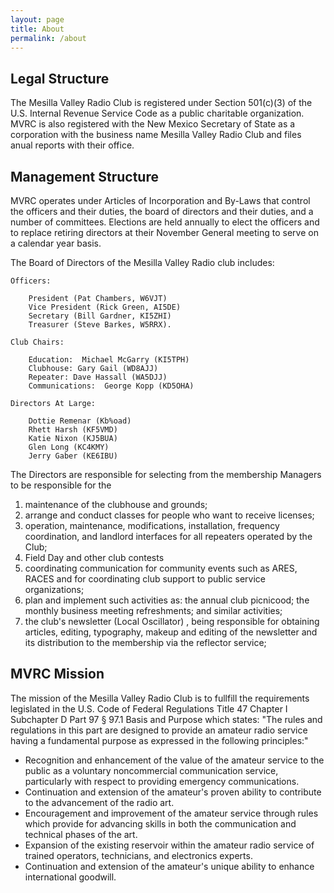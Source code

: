 ```yaml
---
layout: page
title: About
permalink: /about
---
```


## Legal Structure

The Mesilla Valley Radio Club is registered under Section 501(c)(3) of the U.S.
Internal Revenue Service Code as a public charitable organization.
MVRC is also registered with the New Mexico Secretary of State as a corporation
with the business name Mesilla Valley Radio Club and files anual reports with
their office.

## Management Structure

MVRC operates under Articles of Incorporation and By-Laws that control the
officers and their duties, the board of directors and their duties, and a
number of committees. Elections are held annually to elect the officers and to
replace retiring directors at their November General meeting to serve on a
calendar year basis.

The Board of Directors of the Mesilla Valley Radio club includes:

    Officers:

        President (Pat Chambers, W6VJT)
        Vice President (Rick Green, AI5DE)
        Secretary (Bill Gardner, KI5ZHI)
        Treasurer (Steve Barkes, W5RRX).

    Club Chairs:

        Education:  Michael McGarry (KI5TPH)
        Clubhouse: Gary Gail (WD8AJJ)
        Repeater: Dave Hassall (WA5DJJ)
        Communications:  George Kopp (KD5OHA)

    Directors At Large:

        Dottie Remenar (Kb%oad)
        Rhett Harsh (KF5VMD)
        Katie Nixon (KJ5BUA)
        Glen Long (KC4KMY)
        Jerry Gaber (KE6IBU)

The Directors are responsible for selecting from the membership Managers to be
responsible for the

 1. maintenance of the clubhouse and grounds;
 2. arrange and conduct classes for people who want to receive licenses;
 3. operation, maintenance, modifications, installation, frequency coordination, and landlord interfaces for all repeaters operated by the Club;
 4. Field Day and other club contests
 5. coordinating communication for community events such as ARES, RACES and for coordinating club support to public service organizations;
 5. plan and implement such activities as: the annual club picnicood; the monthly business meeting refreshments; and similar activities;
 6. the club's newsletter (Local Oscillator) , being responsible for obtaining articles, editing, typography, makeup and editing of the newsletter and its distribution to the membership via the reflector service;

## MVRC Mission

The mission of the Mesilla Valley Radio Club is to fullfill the requirements
legislated in the U.S. Code of Federal Regulations Title 47 Chapter I
Subchapter D Part 97 § 97.1 Basis and Purpose which states: "The rules and
regulations in this part are designed to provide an amateur radio service
having a fundamental purpose as expressed in the following principles:"

 - Recognition and enhancement of the value of the amateur service to the public as a voluntary noncommercial communication service, particularly with respect to providing emergency communications.
 - Continuation and extension of the amateur's proven ability to contribute to the advancement of the radio art.
 - Encouragement and improvement of the amateur service through rules which provide for advancing skills in both the communication and technical phases of the art.
 - Expansion of the existing reservoir within the amateur radio service of trained operators, technicians, and electronics experts.
 - Continuation and extension of the amateur's unique ability to enhance international goodwill.
